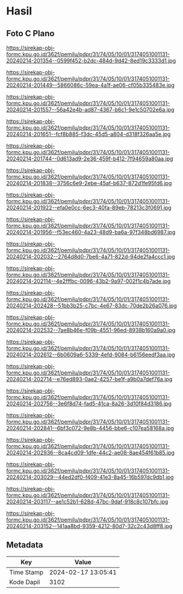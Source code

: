 # Hasil

## Foto C Plano

https://sirekap-obj-formc.kpu.go.id/362f/pemilu/pdpr/31/74/05/10/01/3174051001131-20240214-201354--0599f452-b2dc-484d-9d42-8ed19c3333d1.jpg

https://sirekap-obj-formc.kpu.go.id/362f/pemilu/pdpr/31/74/05/10/01/3174051001131-20240214-201449--5866086c-59ea-4a1f-ae06-cf05b335483e.jpg

https://sirekap-obj-formc.kpu.go.id/362f/pemilu/pdpr/31/74/05/10/01/3174051001131-20240214-201557--56a42e4b-ad87-4367-b6c1-9e1c50702e6a.jpg

https://sirekap-obj-formc.kpu.go.id/362f/pemilu/pdpr/31/74/05/10/01/3174051001131-20240214-201651--fcf8b885-f3dc-45d5-a804-d318f326aa5e.jpg

https://sirekap-obj-formc.kpu.go.id/362f/pemilu/pdpr/31/74/05/10/01/3174051001131-20240214-201744--0d613ad9-2e36-459f-b412-7f94659a80aa.jpg

https://sirekap-obj-formc.kpu.go.id/362f/pemilu/pdpr/31/74/05/10/01/3174051001131-20240214-201838--3756c6e9-2ebe-45af-b637-872d1fe95fd6.jpg

https://sirekap-obj-formc.kpu.go.id/362f/pemilu/pdpr/31/74/05/10/01/3174051001131-20240214-201922--efa0e0cc-6ec3-40fa-89eb-78213c3f0691.jpg

https://sirekap-obj-formc.kpu.go.id/362f/pemilu/pdpr/31/74/05/10/01/3174051001131-20240214-201956--f53ec460-4a23-48d9-ba6a-97f348bd6987.jpg

https://sirekap-obj-formc.kpu.go.id/362f/pemilu/pdpr/31/74/05/10/01/3174051001131-20240214-202032--2764d8d0-7be6-4a71-822d-94de2fa4ccc1.jpg

https://sirekap-obj-formc.kpu.go.id/362f/pemilu/pdpr/31/74/05/10/01/3174051001131-20240214-202114--4e2fffbc-0096-43b2-9a97-002f1c4b7ade.jpg

https://sirekap-obj-formc.kpu.go.id/362f/pemilu/pdpr/31/74/05/10/01/3174051001131-20240214-202428--51bb3b25-c7bc-4e67-83dc-70de2b26a076.jpg

https://sirekap-obj-formc.kpu.go.id/362f/pemilu/pdpr/31/74/05/10/01/3174051001131-20240214-202532--7ae8b46e-f09b-4551-96ed-8938b160a9a0.jpg

https://sirekap-obj-formc.kpu.go.id/362f/pemilu/pdpr/31/74/05/10/01/3174051001131-20240214-202612--6b0609a6-5339-4efd-9084-b6156eedf3aa.jpg

https://sirekap-obj-formc.kpu.go.id/362f/pemilu/pdpr/31/74/05/10/01/3174051001131-20240214-202714--e76ed893-0ae2-4257-be1f-a9b0a7def76a.jpg

https://sirekap-obj-formc.kpu.go.id/362f/pemilu/pdpr/31/74/05/10/01/3174051001131-20240214-202756--3e6f8d74-fad5-41ca-8a26-3d10f84d3186.jpg

https://sirekap-obj-formc.kpu.go.id/362f/pemilu/pdpr/31/74/05/10/01/3174051001131-20240214-202841--6bf3c072-9e8b-4456-bbe6-c107ea58168a.jpg

https://sirekap-obj-formc.kpu.go.id/362f/pemilu/pdpr/31/74/05/10/01/3174051001131-20240214-202936--8ca4cd09-1dfe-44c2-ae08-8ae454f61b85.jpg

https://sirekap-obj-formc.kpu.go.id/362f/pemilu/pdpr/31/74/05/10/01/3174051001131-20240214-203029--44ed2df0-f409-41e3-8a45-16b597dc9db1.jpg

https://sirekap-obj-formc.kpu.go.id/362f/pemilu/pdpr/31/74/05/10/01/3174051001131-20240214-203117--ae1c52b1-628d-47bc-9daf-918c8c107bfc.jpg

https://sirekap-obj-formc.kpu.go.id/362f/pemilu/pdpr/31/74/05/10/01/3174051001131-20240214-203152--141aa8bd-9359-4212-80d7-32c2c43d8ff8.jpg


## Metadata

| Key        | Value               |
| ---------- | ------------------- |
| Time Stamp | 2024-02-17 13:05:41 |
| Kode Dapil | 3102                |



